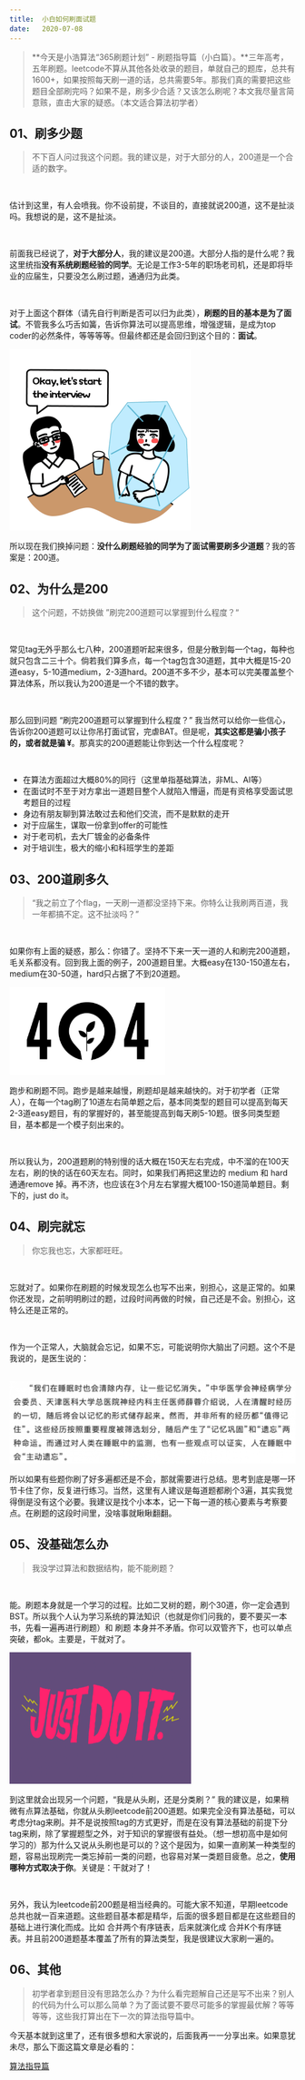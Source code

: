 ```yaml
---
title:	小白如何刷面试题
date:	2020-07-08
---
```


> **今天是小浩算法“365刷题计划” - 刷题指导篇（小白篇）。**三年高考，五年刷题。leetcode不算从其他各处收录的题目，单就自己的题库，总共有1600+，如果按照每天刷一道的话，总共需要5年。那我们真的需要把这些题目全部刷完吗？如果不是，刷多少合适？又该怎么刷呢？本文我尽量言简意赅，直击大家的疑惑。（本文适合算法初学者）

## 01、刷多少题

> 不下百人问过我这个问题。我的建议是，对于大部分的人，200道是一个合适的数字。

<br/>

估计到这里，有人会喷我。你不设前提，不谈目的，直接就说200道，这不是扯淡吗。我想说的是，这不是扯淡。

<br/>

前面我已经说了，**对于大部分人**，我的建议是200道。大部分人指的是什么呢？我这里统指**没有系统刷题经验的同学**。无论是工作3-5年的职场老司机，还是即将毕业的应届生，只要没怎么刷过题，通通归为此类。

<br/>

对于上面这个群体（请先自行判断是否可以归为此类），**刷题的目的基本是为了面试**。不管我多么巧舌如簧，告诉你算法可以提高思维，增强逻辑，是成为top coder的必然条件，等等等等。但最终都还是会回归到这个目的：**面试**。

<img src="022/1.gif" alt="PNG" style="zoom: 50%;" />

所以现在我们换掉问题：**没什么刷题经验的同学为了面试需要刷多少道题**？我的答案是：200道。

## 02、为什么是200

> 这个问题，不妨换做 ”刷完200道题可以掌握到什么程度？“

<br/>

常见tag无外乎那么七八种，200道题听起来很多，但是分散到每一个tag，每种也就只包含二三十个。倘若我们算多点，每一个tag包含30道题，其中大概是15-20道easy，5-10道medium，2-3道hard。200道不多不少，基本可以完美覆盖整个算法体系，所以我认为200道是一个不错的数字。

<br/>

那么回到问题 “刷完200道题可以掌握到什么程度？” 我当然可以给你一些信心，告诉你200道题可以让你吊打面试官，完虐BAT。但是呢，**其实这都是骗小孩子的，或者就是骗 ¥**。那真实的200道题能让你到达一个什么程度呢？

<br/>

- 在算法方面超过大概80%的同行（这里单指基础算法，非ML、AI等）
- 在面试时不至于对方拿出一道题目整个人就陷入懵逼，而是有资格享受面试思考题目的过程
- 身边有朋友聊到算法敢过去和他们交流，而不是默默的走开
- 对于应届生，谋取一份拿到offer的可能性
- 对于老司机，去大厂镀金的必备条件
- 对于培训生，极大的缩小和科班学生的差距

## 03、200道刷多久

> “我之前立了个flag，一天刷一道都没坚持下来。你特么让我刷两百道，我一年都搞不定。这不扯淡吗？”

<br/>

如果你有上面的疑惑，那么：你错了。坚持不下来一天一道的人和刷完200道题，毛关系都没有。回到我上面的例子，200道题目里。大概easy在130-150道左右，medium在30-50道，hard只占据了不到20道题。

<img src="022/2.gif" alt="PNG" style="zoom: 67%;" />

跑步和刷题不同。跑步是越来越慢，刷题却是越来越快的。对于初学者（正常人），在每一个tag刷了10道左右简单题之后，基本同类型的题目可以提高到每天2-3道easy题目，有的掌握好的，甚至能提高到每天刷5-10题。很多同类型题目，基本都是一个模子刻出来的。

<br/>

所以我认为，200道题刷的特别慢的话大概在150天左右完成，中不溜的在100天左右，刷的快的话在60天左右。同时，如果我们再把这里边的 medium 和 hard 通通remove 掉。再不济，也应该在3个月左右掌握大概100-150道简单题目。剩下的，just do it。

## 04、刷完就忘

> 你忘我也忘，大家都旺旺。

<br/>

忘就对了。如果你在刷题的时候发现怎么也写不出来，别担心，这是正常的。如果你还发现，之前明明刷过的题，过段时间再做的时候，自己还是不会。别担心，这特么还是正常的。

<br/>

作为一个正常人，大脑就会忘记，如果不忘，可能说明你大脑出了问题。这个不是我说的，是医生说的：

<br/>

<img src="022/3.jpg" alt="PNG" style="zoom: 67%;" />

<br/>

所以如果有些题你刷了好多遍都还是不会，那就需要进行总结。思考到底是哪一环节卡住了你，反复进行练习。当然，这里有人建议是每道题都刷个3遍，其实我觉得倒是没有这个必要。我建议是找个小本本，记一下每一道的核心要素与考察要点。在刷题的这段时间里，没啥事就瞅瞅翻翻。

## 05、没基础怎么办

> 我没学过算法和数据结构，能不能刷题？

<br/>

能。刷题本身就是一个学习的过程。比如二叉树的题，刷个30道，你一定会遇到BST。所以我个人认为学习系统的算法知识（也就是你们问我的，要不要买一本书，先看一遍再进行刷题）和 刷题 本身并不矛盾。你可以双管齐下，也可以单点突破，都ok。主要是，干就对了。

<img src="022/4.gif" alt="PNG" style="zoom: 50%;" />

到这里就会出现另一个问题，“我是从头刷，还是分类刷？” 我的建议是，如果稍微有点算法基础，你就从头刷leetcode前200道题。如果完全没有算法基础，可以考虑分tag来刷。并不是说按照tag的方式更好，而是在没有算法基础的前提下分tag来刷，除了掌握题型之外，对于知识的掌握很有益处。（想一想初高中是如何学习的）那为什么又说从头刷也是可以的？这个是因为，如果一直刷某一种类型的题，容易出现刷完一类忘掉前一类的问题，也容易对某一类题目疲惫。总之，**使用哪种方式取决于你**。关键是：干就对了！

<br/>

另外，我认为leetcode前200题是相当经典的。可能大家不知道，早期leetcode总共也就一百来道题。这些题目基本都是精华，后面的很多题目都是在这些题目的基础上进行演化而成。比如 合并两个有序链表，后来就演化成 合并K个有序链表。并且前200道题基本覆盖了所有的算法类型，我是很建议大家刷一遍的。

## 06、其他

> 初学者拿到题目没有思路怎么办？为什么看完题解自己还是写不出来？别人的代码为什么可以那么简单？为了面试要不要尽可能多的掌握最优解？等等等等，这些我打算出在下一次的算法指导篇中。

今天基本就到这里了，还有很多想和大家说的，后面我再一一分享出来。如果意犹未尽，那么下面这篇文章是必看的：

 [算法指导篇](0.0.学习须知/011.md) 


